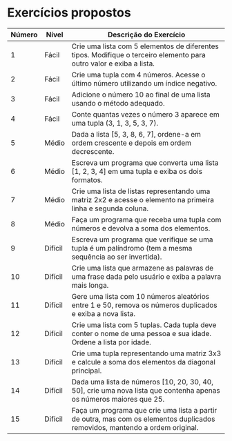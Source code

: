 # Exercícios propostos


| Número | Nível | Descrição do Exercício |
|---|---|---|
| 1 | Fácil | Crie uma lista com 5 elementos de diferentes tipos. Modifique o terceiro elemento para outro valor e exiba a lista. |
| 2 | Fácil | Crie uma tupla com 4 números. Acesse o último número utilizando um índice negativo. |
| 3 | Fácil | Adicione o número 10 ao final de uma lista usando o método adequado. |
| 4 | Fácil | Conte quantas vezes o número 3 aparece em uma tupla (3, 1, 3, 5, 3, 7). |
| 5 | Médio | Dada a lista [5, 3, 8, 6, 7], ordene-a em ordem crescente e depois em ordem decrescente. |
| 6 | Médio | Escreva um programa que converta uma lista [1, 2, 3, 4] em uma tupla e exiba os dois formatos. |
| 7 | Médio | Crie uma lista de listas representando uma matriz 2x2 e acesse o elemento na primeira linha e segunda coluna. |
| 8 | Médio | Faça um programa que receba uma tupla com números e devolva a soma dos elementos. |
| 9 | Difícil | Escreva um programa que verifique se uma tupla é um palíndromo (tem a mesma sequência ao ser invertida). |
| 10 | Difícil | Crie uma lista que armazene as palavras de uma frase dada pelo usuário e exiba a palavra mais longa. |
| 11 | Difícil | Gere uma lista com 10 números aleatórios entre 1 e 50, remova os números duplicados e exiba a nova lista. |
| 12 | Difícil | Crie uma lista com 5 tuplas. Cada tupla deve conter o nome de uma pessoa e sua idade. Ordene a lista por idade. |
| 13 | Difícil | Crie uma tupla representando uma matriz 3x3 e calcule a soma dos elementos da diagonal principal. |
| 14 | Difícil | Dada uma lista de números [10, 20, 30, 40, 50], crie uma nova lista que contenha apenas os números maiores que 25. |
| 15 | Difícil | Faça um programa que crie uma lista a partir de outra, mas com os elementos duplicados removidos, mantendo a ordem original. |
